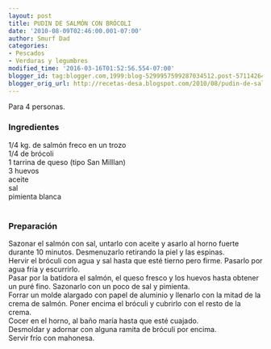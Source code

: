 ```yaml
---
layout: post
title: PUDIN DE SALMÓN CON BRÓCOLI
date: '2010-08-09T02:46:00.001-07:00'
author: Smurf Dad
categories:
- Pescados
- Verduras y legumbres
modified_time: '2016-03-16T01:52:56.554-07:00'
blogger_id: tag:blogger.com,1999:blog-5299957599287034512.post-571142646372416215
blogger_orig_url: http://recetas-desa.blogspot.com/2010/08/pudin-de-salmon-con-brocoli.html
---
```


Para 4 personas.<br /><h3>Ingredientes</h3>1/4 kg. de salmón freco en un trozo<br />1/4 de brócoli<br />1 tarrina de queso (tipo San Milllan)<br />3 huevos<br />aceite<br />sal<br />pimienta blanca<br /><br /><h3>Preparación</h3>Sazonar el salmón con sal, untarlo con aceite y asarlo al horno fuerte durante 10 minutos. Desmenuzarlo retirando la piel y las espinas.<br />Hervir el bróculi con agua y sal hasta que esté tierno pero firme. Pasarlo por agua fría y escurrirlo.<br />Pasar por la batidora el salmón, el queso fresco y los huevos hasta obtener un puré fino. Sazonarlo con un poco de sal y pimienta.<br />Forrar un molde alargado con papel de aluminio y llenarlo con la mitad de la crema de salmón. Poner encima el bróculi y cubrirlo con el resto de la crema.<br />Cocer en el horno, al baño maría hasta que esté cuajado.<br />Desmoldar y adornar con alguna ramita de bróculi por encima.<br />Servir frío con mahonesa.